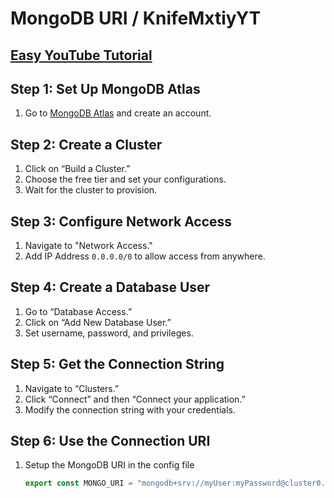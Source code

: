# MongoDB URI / KnifeMxtiyYT

## [Easy YouTube Tutorial](https://youtu.be/BY5paXi4NF8)

## Step 1: Set Up MongoDB Atlas
1. Go to [MongoDB Atlas](https://www.mongodb.com/cloud/atlas) and create an account.

## Step 2: Create a Cluster
1. Click on “Build a Cluster.”
2. Choose the free tier and set your configurations.
3. Wait for the cluster to provision.

## Step 3: Configure Network Access
1. Navigate to "Network Access."
2. Add IP Address `0.0.0.0/0` to allow access from anywhere.

## Step 4: Create a Database User
1. Go to “Database Access.”
2. Click on “Add New Database User.”
3. Set username, password, and privileges.

## Step 5: Get the Connection String
1. Navigate to “Clusters.”
2. Click “Connect” and then “Connect your application.”
3. Modify the connection string with your credentials.

## Step 6: Use the Connection URI
1. Setup the MongoDB URI in the config file
   ```javascript
   export const MONGO_URI = "mongodb+srv://myUser:myPassword@cluster0.mongodb.net/myDatabase?retryWrites=true&w=majority";
